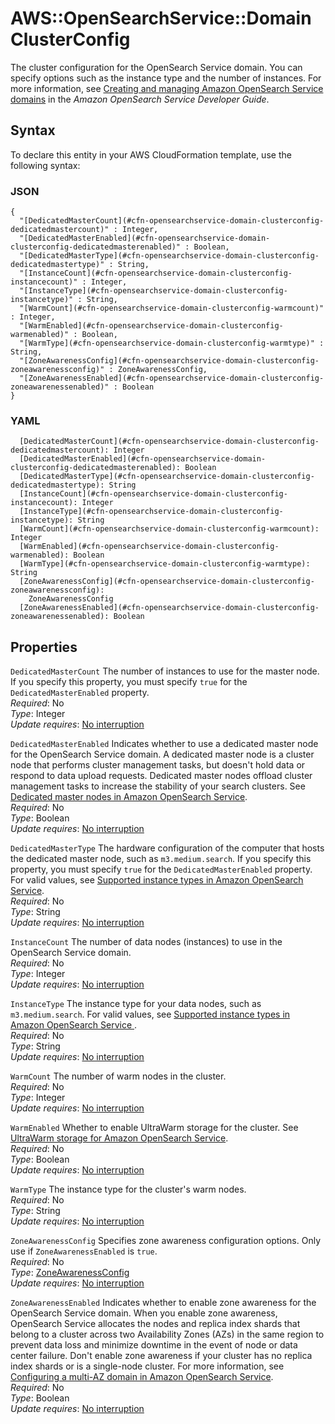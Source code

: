 # AWS::OpenSearchService::Domain ClusterConfig<a name="aws-properties-opensearchservice-domain-clusterconfig"></a>

The cluster configuration for the OpenSearch Service domain\. You can specify options such as the instance type and the number of instances\. For more information, see [Creating and managing Amazon OpenSearch Service domains](https://docs.aws.amazon.com/opensearch-service/latest/developerguide/createupdatedomains.html) in the *Amazon OpenSearch Service Developer Guide*\.

## Syntax<a name="aws-properties-opensearchservice-domain-clusterconfig-syntax"></a>

To declare this entity in your AWS CloudFormation template, use the following syntax:

### JSON<a name="aws-properties-opensearchservice-domain-clusterconfig-syntax.json"></a>

```
{
  "[DedicatedMasterCount](#cfn-opensearchservice-domain-clusterconfig-dedicatedmastercount)" : Integer,
  "[DedicatedMasterEnabled](#cfn-opensearchservice-domain-clusterconfig-dedicatedmasterenabled)" : Boolean,
  "[DedicatedMasterType](#cfn-opensearchservice-domain-clusterconfig-dedicatedmastertype)" : String,
  "[InstanceCount](#cfn-opensearchservice-domain-clusterconfig-instancecount)" : Integer,
  "[InstanceType](#cfn-opensearchservice-domain-clusterconfig-instancetype)" : String,
  "[WarmCount](#cfn-opensearchservice-domain-clusterconfig-warmcount)" : Integer,
  "[WarmEnabled](#cfn-opensearchservice-domain-clusterconfig-warmenabled)" : Boolean,
  "[WarmType](#cfn-opensearchservice-domain-clusterconfig-warmtype)" : String,
  "[ZoneAwarenessConfig](#cfn-opensearchservice-domain-clusterconfig-zoneawarenessconfig)" : ZoneAwarenessConfig,
  "[ZoneAwarenessEnabled](#cfn-opensearchservice-domain-clusterconfig-zoneawarenessenabled)" : Boolean
}
```

### YAML<a name="aws-properties-opensearchservice-domain-clusterconfig-syntax.yaml"></a>

```
  [DedicatedMasterCount](#cfn-opensearchservice-domain-clusterconfig-dedicatedmastercount): Integer
  [DedicatedMasterEnabled](#cfn-opensearchservice-domain-clusterconfig-dedicatedmasterenabled): Boolean
  [DedicatedMasterType](#cfn-opensearchservice-domain-clusterconfig-dedicatedmastertype): String
  [InstanceCount](#cfn-opensearchservice-domain-clusterconfig-instancecount): Integer
  [InstanceType](#cfn-opensearchservice-domain-clusterconfig-instancetype): String
  [WarmCount](#cfn-opensearchservice-domain-clusterconfig-warmcount): Integer
  [WarmEnabled](#cfn-opensearchservice-domain-clusterconfig-warmenabled): Boolean
  [WarmType](#cfn-opensearchservice-domain-clusterconfig-warmtype): String
  [ZoneAwarenessConfig](#cfn-opensearchservice-domain-clusterconfig-zoneawarenessconfig): 
    ZoneAwarenessConfig
  [ZoneAwarenessEnabled](#cfn-opensearchservice-domain-clusterconfig-zoneawarenessenabled): Boolean
```

## Properties<a name="aws-properties-opensearchservice-domain-clusterconfig-properties"></a>

`DedicatedMasterCount`  <a name="cfn-opensearchservice-domain-clusterconfig-dedicatedmastercount"></a>
The number of instances to use for the master node\. If you specify this property, you must specify `true` for the `DedicatedMasterEnabled` property\.  
*Required*: No  
*Type*: Integer  
*Update requires*: [No interruption](https://docs.aws.amazon.com/AWSCloudFormation/latest/UserGuide/using-cfn-updating-stacks-update-behaviors.html#update-no-interrupt)

`DedicatedMasterEnabled`  <a name="cfn-opensearchservice-domain-clusterconfig-dedicatedmasterenabled"></a>
Indicates whether to use a dedicated master node for the OpenSearch Service domain\. A dedicated master node is a cluster node that performs cluster management tasks, but doesn't hold data or respond to data upload requests\. Dedicated master nodes offload cluster management tasks to increase the stability of your search clusters\. See [Dedicated master nodes in Amazon OpenSearch Service](https://docs.aws.amazon.com/opensearch-service/latest/developerguide/managedomains-dedicatedmasternodes.html)\.  
*Required*: No  
*Type*: Boolean  
*Update requires*: [No interruption](https://docs.aws.amazon.com/AWSCloudFormation/latest/UserGuide/using-cfn-updating-stacks-update-behaviors.html#update-no-interrupt)

`DedicatedMasterType`  <a name="cfn-opensearchservice-domain-clusterconfig-dedicatedmastertype"></a>
The hardware configuration of the computer that hosts the dedicated master node, such as `m3.medium.search`\. If you specify this property, you must specify `true` for the `DedicatedMasterEnabled` property\. For valid values, see [Supported instance types in Amazon OpenSearch Service](https://docs.aws.amazon.com/opensearch-service/latest/developerguide/supported-instance-types.html)\.  
*Required*: No  
*Type*: String  
*Update requires*: [No interruption](https://docs.aws.amazon.com/AWSCloudFormation/latest/UserGuide/using-cfn-updating-stacks-update-behaviors.html#update-no-interrupt)

`InstanceCount`  <a name="cfn-opensearchservice-domain-clusterconfig-instancecount"></a>
The number of data nodes \(instances\) to use in the OpenSearch Service domain\.  
*Required*: No  
*Type*: Integer  
*Update requires*: [No interruption](https://docs.aws.amazon.com/AWSCloudFormation/latest/UserGuide/using-cfn-updating-stacks-update-behaviors.html#update-no-interrupt)

`InstanceType`  <a name="cfn-opensearchservice-domain-clusterconfig-instancetype"></a>
The instance type for your data nodes, such as `m3.medium.search`\. For valid values, see [Supported instance types in Amazon OpenSearch Service ](https://docs.aws.amazon.com/opensearch-service/latest/developerguide/supported-instance-types.html)\.  
*Required*: No  
*Type*: String  
*Update requires*: [No interruption](https://docs.aws.amazon.com/AWSCloudFormation/latest/UserGuide/using-cfn-updating-stacks-update-behaviors.html#update-no-interrupt)

`WarmCount`  <a name="cfn-opensearchservice-domain-clusterconfig-warmcount"></a>
The number of warm nodes in the cluster\.  
*Required*: No  
*Type*: Integer  
*Update requires*: [No interruption](https://docs.aws.amazon.com/AWSCloudFormation/latest/UserGuide/using-cfn-updating-stacks-update-behaviors.html#update-no-interrupt)

`WarmEnabled`  <a name="cfn-opensearchservice-domain-clusterconfig-warmenabled"></a>
Whether to enable UltraWarm storage for the cluster\. See [UltraWarm storage for Amazon OpenSearch Service](https://docs.aws.amazon.com/opensearch-service/latest/developerguide/ultrawarm.html)\.  
*Required*: No  
*Type*: Boolean  
*Update requires*: [No interruption](https://docs.aws.amazon.com/AWSCloudFormation/latest/UserGuide/using-cfn-updating-stacks-update-behaviors.html#update-no-interrupt)

`WarmType`  <a name="cfn-opensearchservice-domain-clusterconfig-warmtype"></a>
The instance type for the cluster's warm nodes\.  
*Required*: No  
*Type*: String  
*Update requires*: [No interruption](https://docs.aws.amazon.com/AWSCloudFormation/latest/UserGuide/using-cfn-updating-stacks-update-behaviors.html#update-no-interrupt)

`ZoneAwarenessConfig`  <a name="cfn-opensearchservice-domain-clusterconfig-zoneawarenessconfig"></a>
Specifies zone awareness configuration options\. Only use if `ZoneAwarenessEnabled` is `true`\.  
*Required*: No  
*Type*: [ZoneAwarenessConfig](aws-properties-opensearchservice-domain-zoneawarenessconfig.md)  
*Update requires*: [No interruption](https://docs.aws.amazon.com/AWSCloudFormation/latest/UserGuide/using-cfn-updating-stacks-update-behaviors.html#update-no-interrupt)

`ZoneAwarenessEnabled`  <a name="cfn-opensearchservice-domain-clusterconfig-zoneawarenessenabled"></a>
Indicates whether to enable zone awareness for the OpenSearch Service domain\. When you enable zone awareness, OpenSearch Service allocates the nodes and replica index shards that belong to a cluster across two Availability Zones \(AZs\) in the same region to prevent data loss and minimize downtime in the event of node or data center failure\. Don't enable zone awareness if your cluster has no replica index shards or is a single\-node cluster\. For more information, see [Configuring a multi\-AZ domain in Amazon OpenSearch Service](https://docs.aws.amazon.com/opensearch-service/latest/developerguide/managedomains-multiaz.html)\.  
*Required*: No  
*Type*: Boolean  
*Update requires*: [No interruption](https://docs.aws.amazon.com/AWSCloudFormation/latest/UserGuide/using-cfn-updating-stacks-update-behaviors.html#update-no-interrupt)
